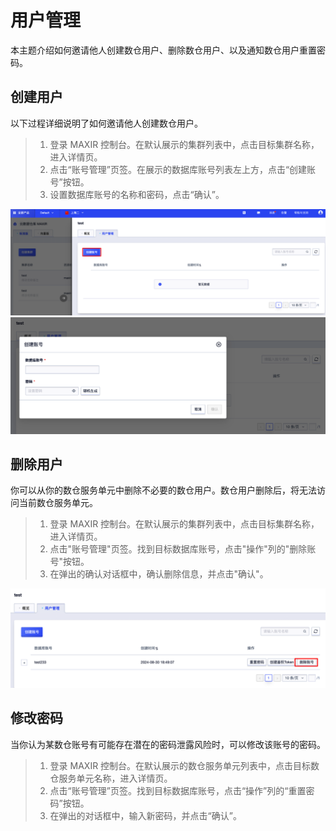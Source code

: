 
# 用户管理

本主题介绍如何邀请他人创建数仓用户、删除数仓用户、以及通知数仓用户重置密码。



## 创建用户
以下过程详细说明了如何邀请他人创建数仓用户。
>1. 登录 MAXIR 控制台。在默认展示的集群列表中，点击目标集群名称，进入详情页。
>2. 点击“账号管理”页签。在展示的数据库账号列表左上方，点击“创建账号”按钮。
>3. 设置数据库账号的名称和密码，点击“确认”。

![](/images/guide/user-0.png)
![](/images/guide/user-01.png)




## 删除用户
你可以从你的数仓服务单元中删除不必要的数仓用户。数仓用户删除后，将无法访问当前数仓服务单元。
>1. 登录 MAXIR 控制台。在默认展示的集群列表中，点击目标集群名称，进入详情页。
>2. 点击"账号管理"页签。找到目标数据库账号，点击"操作"列的"删除账号"按钮。
>3. 在弹出的确认对话框中，确认删除信息，并点击"确认"。

![](/images/guide/user-1.png)



## 修改密码

当你认为某数仓账号有可能存在潜在的密码泄露风险时，可以修改该账号的密码。
>1. 登录 MAXIR 控制台。在默认展示的数仓服务单元列表中，点击目标数仓服务单元名称，进入详情页。
>2. 点击“账号管理”页签。找到目标数据库账号，点击“操作”列的“重置密码”按钮。
>3. 在弹出的对话框中，输入新密码，并点击“确认”。
